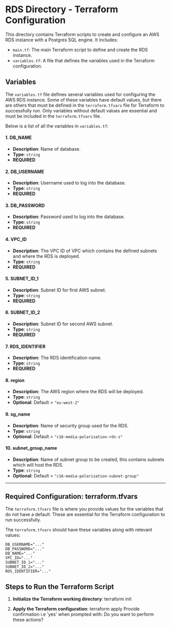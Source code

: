 # **RDS Directory - Terraform Configuration**

This directory contains Terraform scripts to create and configure an AWS RDS instance with a Postgres SQL engine. It includes:

- `main.tf`: The main Terraform script to define and create the RDS instance.
- `variables.tf`: A file that defines the variables used in the Terraform configuration.

## **Variables**

The `variables.tf` file defines several variables used for configuring the AWS RDS instance. Some of these variables have default values, but there are others that must be defined in the `terraform.tfvars` file for Terraform to successfully run. Only variables without default values are essential and must be included in the `terraform.tfvars` file.

Below is a list of all the variables in `variables.tf`:

#### **1. DB_NAME**
- **Description**: Name of database.
- **Type**: `string`
- **REQUIRED**

#### **2. DB_USERNAME**
- **Description**: Username used to log into the database.
- **Type**: `string`
- **REQUIRED**

#### **3. DB_PASSWORD**
- **Description**: Password used to log into the database.
- **Type**: `string`
- **REQUIRED**

#### **4. VPC_ID**
- **Description**: The VPC ID of VPC which contains the defined subnets and where the RDS is deployed.
- **Type**: `string`
- **REQUIRED**

#### **5. SUBNET_ID_1**
- **Description**: Subnet ID for first AWS subnet.
- **Type**: `string`
- **REQUIRED**

#### **6. SUBNET_ID_2**
- **Description**: Subnet ID for second AWS subnet.
- **Type**: `string`
- **REQUIRED**

#### **7. RDS_IDENTIFIER**
- **Description**: The RDS identification name.
- **Type**: `string`
- **REQUIRED**

#### **8. region**
- **Description**: The AWS region where the RDS will be deployed.
- **Type**: `string`
- **Optional**: Default = `"eu-west-2"`

#### **9. sg_name**
- **Description**: Name of security group used for the RDS.
- **Type**: `string`
- **Optional**: Default = `"c16-media-polarisation-rds-s"`

#### **10. subnet_group_name**
- **Description**: Name of subnet group to be created, this contains subnets which will host the RDS.
- **Type**: `string`
- **Optional**: Default = `"c16-media-polarisation-subnet-group"`


---

## **Required Configuration: terraform.tfvars**

The `terraform.tfvars` file is where you provide values for the variables that do not have a default. These are essential for the Terraform configuration to run successfully.

The `terraform.tfvars` should have these variables along with relevant values:

```
DB_USERNAME="..."
DB_PASSWORD="..."
DB_NAME="..."
VPC_ID="..."
SUBNET_ID_1="..."
SUBNET_ID_2="..."
RDS_IDENTIFIER="..."
```

## **Steps to Run the Terraform Script**

1. **Initialize the Terraform working directory**:
   terraform init
   
2. **Apply the Terraform configuration**:
   terraform apply
   Provide confirmation i.e 'yes' when prompted with: Do you want to perform these actions?
